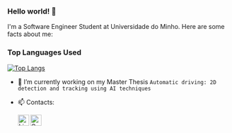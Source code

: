 ### Hello world! 👋

I'm a Software Engineer Student at Universidade do Minho. Here are some facts about me:

### Top Languages Used
[![Top Langs](https://github-readme-stats.vercel.app/api/top-langs/?username=ZePinto99&layout=compact&theme=radical&langs_count=8)](https://github.com/ZePinto99/)

- 🔭 I’m currently working on my Master Thesis ```Automatic driving: 2D detection and tracking using AI techniques```
- 📫 Contacts:

  [<img align="left" alt="LinkedIn" width="25px" src="https://image.flaticon.com/icons/png/512/174/174857.png"/>][linkedin]
  [<img align="left" alt="Gmail" width="25px" src="https://image.flaticon.com/icons/png/512/281/281769.png"/>][email] 

  [linkedin]: https://www.linkedin.com/in/jos%C3%A9-pinto-b60725114/
  [email]: mailto:z.miguelpinto@gmail.com
